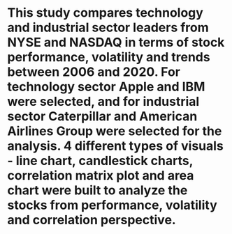 # This study compares technology and industrial sector leaders from NYSE and NASDAQ in terms of stock performance, volatility and trends between 2006 and 2020. For technology sector Apple and IBM were selected, and for industrial sector Caterpillar and American Airlines Group were selected for the analysis. 4 different types of visuals - line chart, candlestick charts, correlation matrix plot and area chart were built to analyze the stocks from performance, volatility and correlation perspective.
